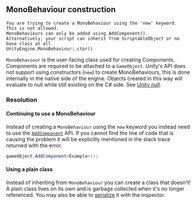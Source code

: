 ## MonoBehaviour construction
```
You are trying to create a MonoBehaviour using the 'new' keyword.
This is not allowed.
MonoBehaviours can only be added using AddComponent().
Alternatively, your script can inherit from ScriptableObject or no base class at all
UnityEngine.MonoBehaviour:.ctor()
```


`MonoBehaviour` is the user-facing class used for creating Components.
Components are required to be attached to a `GameObject`.
Unity's API does not support using constructors (`new`) to create MonoBehaviours, this is done internally in the native side of the engine.
Objects created in this way will evaluate to null while still existing on the C# side. See [Unity null](../Unity%20Null.md).

### Resolution
#### Continuing to use a MonoBehaviour
Instead of creating a `MonoBehaviour` using the `new` keyword you instead need to use the [`AddComponent`](https://docs.unity3d.com/ScriptReference/GameObject.AddComponent.html) API.
If you cannot find the line of code that is causing the problem it will be explicitly mentioned in the stack trace returned with the error.

```csharp
gameObject.AddComponent<Example>();
```

#### Using a plain class
Instead of inheriting from `MonoBehaviour` you can create a class that doesn't!
A plain class lives on its own and is garbage collected when it's no longer referenced. You may also be able to [serialize](../Programming/Serialization/Custom%20Types.md) it with the inspector.
